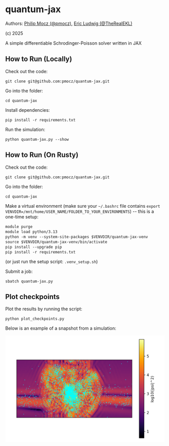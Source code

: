 # quantum-jax

Authors: [Philip Mocz (@pmocz)](https://github.com/pmocz/), [Eric Ludwig (@TheRealEKL)](https://github.com/TheRealEKL)

(c) 2025

A simple differentiable Schrodinger-Poisson solver written in JAX

## How to Run (Locally)

Check out the code: 

```console
git clone git@github.com:pmocz/quantum-jax.git
```

Go into the folder:

```console
cd quantum-jax
```

Install dependencies:

```console
pip install -r requirements.txt
```

Run the simulation:

```console
python quantum-jax.py --show
```

## How to Run (On Rusty)

Check out the code: 

```console
git clone git@github.com:pmocz/quantum-jax.git
```

Go into the folder:

```console
cd quantum-jax
```

Make a virtual environment (make sure your `~/.bashrc` file contains `export VENVDIR=/mnt/home/USER_NAME/FOLDER_TO_YOUR_ENVIRONMENTS`) -- this is a one-time setup:

```console
module purge
module load python/3.13
python -m venv --system-site-packages $VENVDIR/quantum-jax-venv
source $VENVDIR/quantum-jax-venv/bin/activate
pip install --upgrade pip
pip install -r requirements.txt
```

(or just run the setup script: `.venv_setup.sh`)

Submit a job:

```console
sbatch quantum-jax.py
```

## Plot checkpoints

Plot the results by running the script:

```console
python plot_checkpoints.py
```

Below is an example of a snapshot from a simulation:

![Example output figure](example_output.png)
